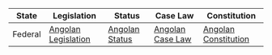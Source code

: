 | State | Legislation | Status | Case Law | Constitution |
|-------|-------------|--------|----------|--------------|
| Federal | [Angolan Legislation](http://www.wipo.int/wipolex/en/profile.jsp?code=ao) | [Angolan Status](https://www.ilo.org/dyn/natlex/natlex_browse.details?p_lang=en&p_country=AGO&p_classification=01.02&p_origin=COUNTRY&p_sortby=SORTBY_COUNTRY) | [Angolan Case Law](http://www.icrc.org/applic/ihl/ihl-nat.nsf/%24allJSPLaws/82EAB2CCDA21432FC125730E0038E4C4?OpenDocument) | [Angolan Constitution](http://www.wipo.int/edocs/lexdocs/laws/en/ao/ao008en.pdf) |